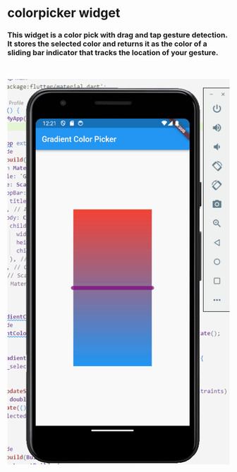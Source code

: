 # colorpicker widget

### This widget is a color pick with drag and tap gesture detection. It stores the selected color and returns it as the color of a sliding bar indicator that tracks the location of your gesture.
<br></br>
![Alt Text](color-picker.gif)


